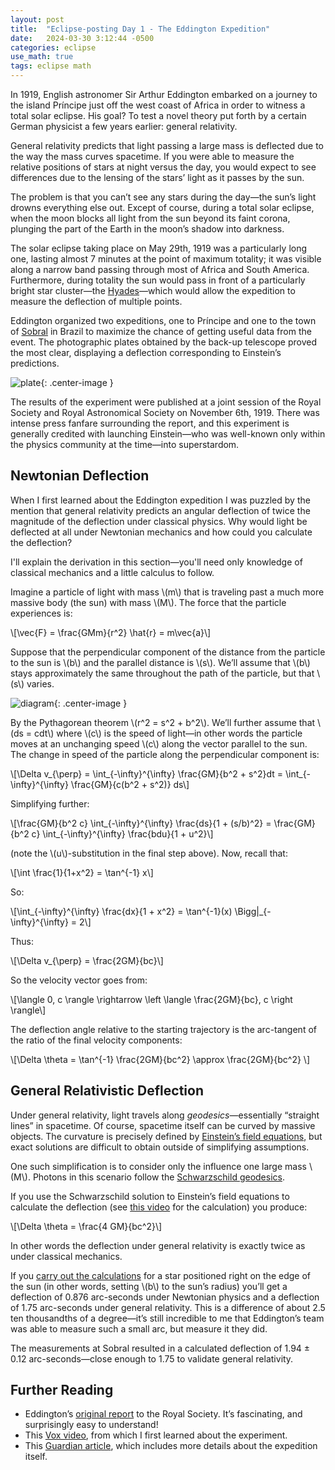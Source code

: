 ```yaml
---
layout: post
title:  "Eclipse-posting Day 1 - The Eddington Expedition"
date:   2024-03-30 3:12:44 -0500
categories: eclipse
use_math: true
tags: eclipse math
---
```


In 1919, English astronomer Sir Arthur Eddington embarked on a journey to the island Príncipe just off the west coast of Africa in order to witness a total solar eclipse. His goal? To test a novel theory put forth by a certain German physicist a few years earlier: general relativity.


<!--more-->

General relativity predicts that light passing a large mass is deflected due to the way the mass curves spacetime. If you were able to measure the relative positions of stars at night versus the day, you would expect to see differences due to the lensing of the stars’ light as it passes by the sun.

The problem is that you can’t see any stars during the day—the sun’s light drowns everything else out. Except of course, during a total solar eclipse, when the moon blocks all light from the sun beyond its faint corona, plunging the part of the Earth in the moon’s shadow into darkness.

The solar eclipse taking place on May 29th, 1919 was a particularly long one, lasting almost 7 minutes at the point of maximum totality; it was visible along a narrow band passing through most of Africa and South America. Furthermore, during totality the sun would pass in front of a particularly bright star cluster—the [Hyades](https://en.wikipedia.org/wiki/Hyades_(star_cluster))—which would allow the expedition to measure the deflection of multiple points.

Eddington organized two expeditions, one to Príncipe and one to the town of [Sobral](https://en.wikipedia.org/wiki/Sobral,_Cear%C3%A1) in Brazil to maximize the chance of getting useful data from the event. The photographic plates obtained by the back-up telescope proved the most clear, displaying a deflection corresponding to Einstein’s predictions.

![plate](/e/assets/eddington/plate.jpeg){: .center-image }

The results of the experiment were published at a joint session of the Royal Society and Royal Astronomical Society on November 6th, 1919. There was intense press fanfare surrounding the report, and this experiment is generally credited with launching Einstein—who was well-known only within the physics community at the time—into superstardom.

## Newtonian Deflection

When I first learned about the Eddington expedition I was puzzled by the mention that general relativity predicts an angular deflection of twice the magnitude of the deflection under classical physics. Why would light be deflected at all under Newtonian mechanics and how could you calculate the deflection?

I'll explain the derivation in this section—you'll need only knowledge of classical mechanics and a little calculus to follow.

Imagine a particle of light with mass \\(m\\) that is traveling past a much more massive body (the sun) with mass \\(M\\). The force that the particle experiences is:

\\[\vec{F} = \frac{GMm}{r^2} \hat{r} = m\vec{a}\\]

Suppose that the perpendicular component of the distance from the particle to the sun is \\(b\\) and the parallel distance is \\(s\\). We’ll assume that \\(b\\) stays approximately the same throughout the path of the particle, but that \\(s\\) varies.

![diagram](/e/assets/eddington/diagram.png){: .center-image }

By the Pythagorean theorem \\(r^2 = s^2 + b^2\\). We’ll further assume that \\(ds = cdt\\) where \\(c\\) is the speed of light—in other words the particle moves at an unchanging speed \\(c\\) along the vector parallel to the sun. The change in speed of the particle along the perpendicular component is:

\\[\Delta v_{\perp} = \int_{-\infty}^{\infty} \frac{GM}{b^2 + s^2}dt = \int_{-\infty}^{\infty} \frac{GM}{c(b^2 + s^2)} ds\\]

Simplifying further:

\\[\frac{GM}{b^2 c} \int_{-\infty}^{\infty} \frac{ds}{1 + (s/b)^2} = \frac{GM}{b^2 c} \int_{-\infty}^{\infty} \frac{bdu}{1 + u^2}\\]

(note the \\(u\\)-substitution in the final step above). Now, recall that:

\\[\int \frac{1}{1+x^2} = \tan^{-1} x\\]

So:

\\[\int_{-\infty}^{\infty} \frac{dx}{1 + x^2} = \tan^{-1}(x) \Bigg\|_{-\infty}^{\infty} = 2\\]

Thus:

\\[\Delta v_{\perp} =  \frac{2GM}{bc}\\]

So the velocity vector goes from:

\\[\langle 0,  c \rangle \rightarrow  \left \langle \frac{2GM}{bc}, c \right \rangle\\]

The deflection angle relative to the starting trajectory is the arc-tangent of the ratio of the final velocity components:

\\[\Delta \theta = \tan^{-1} \frac{2GM}{bc^2} \approx \frac{2GM}{bc^2} \\]

## General Relativistic Deflection

Under general relativity, light travels along *geodesics*—essentially “straight lines” in spacetime. Of course, spacetime itself can be curved by massive objects. The curvature is precisely defined by [Einstein’s field equations](https://en.wikipedia.org/wiki/Einstein_field_equations), but exact solutions are difficult to obtain outside of simplifying assumptions.

One such simplification is to consider only the influence one large mass \\(M\\). Photons in this scenario follow the [Schwarzschild geodesics](https://en.wikipedia.org/wiki/Schwarzschild_geodesics).

If you use the Schwarzschild solution to Einstein’s field equations to calculate the deflection (see [this video](https://www.youtube.com/watch?v=MxWATpSGEgY) for the calculation) you produce:

\\[\Delta \theta = \frac{4 GM}{bc^2}\\]

In other words the deflection under general relativity is exactly twice as under classical mechanics.

If you [carry out the calculations](https://www.wolframalpha.com/input?i=%28%284+*+G+*+%28mass+of+sun%29%29+%2F+%28%28speed+of+light%29%5E2+*+%28radius+of+sun%29%29%29+radians+to+arcseconds) for a star positioned right on the edge of the sun (in other words, setting \\(b\\) to the sun’s radius) you’ll get a deflection of 0.876 arc-seconds under Newtonian physics and a deflection of 1.75 arc-seconds under general relativity. This is a difference of about 2.5 ten thousandths of a degree—it’s still incredible to me that Eddington’s team was able to measure such a small arc, but measure it they did.

The measurements at Sobral resulted in a calculated deflection of 1.94 ± 0.12 arc-seconds—close enough to 1.75 to validate general relativity.

## Further Reading

* Eddington’s [original report](https://zenodo.org/records/1432106) to the Royal Society. It’s fascinating, and surprisingly easy to understand!
* This [Vox video](https://www.youtube.com/watch?v=HLxvq_M4218), from which I first learned about the experiment.
* This [Guardian article](https://www.theguardian.com/science/2019/may/12/100-years-on-eclipse-1919-picture-that-changed-universe-arthur-eddington-einstein-theory-gravity), which includes more details about the expedition itself.
